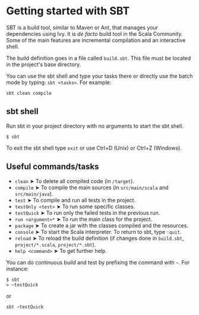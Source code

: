 # Getting started with SBT

SBT is a build tool, similar to Maven or Ant, that manages your dependencies using Ivy. It is *de facto* build tool in the Scala Community. Some of the main features are incremental compilation and an interactive shell.

The build definition goes in a file called `build.sbt`. This file must be located in the project's base directory.

You can use the sbt shell and type your tasks there or directly use the batch mode by typing: `sbt <tasks>`. For example:
```
sbt clean compile
```

## sbt shell
Run sbt in your project directory with no arguments to start the sbt shell.
```
$ sbt
```
To exit the sbt shell type `exit` or use Ctrl+D (Unix) or Ctrl+Z (Windows).

## Useful commands/tasks
* `clean`           ➤ To delete all compiled code (in `/target`).
* `compile`         ➤ To compile the main sources (in `src/main/scala` and `src/main/java`).
* `test`            ➤ To compile and run all tests in the project.
* `testOnly <test>` ➤ To run some specific classes.
* `testQuick`       ➤ To run only the failed tests in the previous run.
* `run <argument>*` ➤ To run the main class for the project.
* `package`         ➤ To create a jar with the classes compiled and the resources.
* `console`         ➤ To start the Scala interpreter. To return to sbt, type `:quit`.
* `reload`          ➤ To reload the build definition (if changes done in `build.sbt`, `project/*.scala`, `project/*.sbt`).
* `help <command>`  ➤ To get further help.


You can do continuous build and test by prefixing the command with `~`. For instance:
```
$ sbt
> ~testQuick
```
or
```
sbt ~testQuick
```


